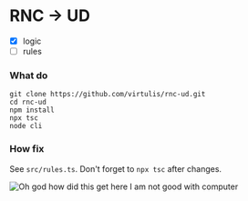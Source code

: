 # RNC → UD

- [x] logic
- [ ] rules

### What do

	git clone https://github.com/virtulis/rnc-ud.git
	cd rnc-ud
	npm install
	npx tsc
	node cli

### How fix

See `src/rules.ts`. Don't forget to `npx tsc` after changes.


![Oh god how did this get here I am not good with computer](https://i.redd.it/flcyh7iqqtk21.jpg)
